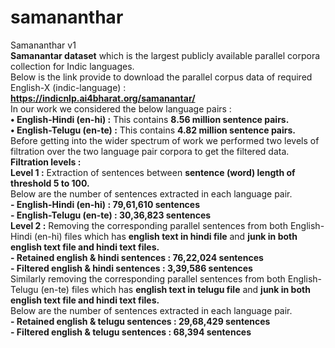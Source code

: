 # samananthar
Samananthar v1\
**Samanantar dataset** which is the largest publicly available parallel corpora collection for Indic languages.\
Below is the link provide to download the parallel corpus data of required English-X (indic-language) :\
         **https://indicnlp.ai4bharat.org/samanantar/**   \
In our work we considered the below language pairs :\
	**• English-Hindi (en-hi) :** This contains **8.56 million sentence pairs.**\
	**• English-Telugu (en-te) :** This contains **4.82 million sentence pairs.**\
Before getting into the wider spectrum of work we performed two levels of filtration over the two language pair corpora to get the filtered data.\
**Filtration levels :**\
	**Level 1 :** Extraction of sentences between **sentence (word) length of threshold 5 to 100.** \
	Below are the number of sentences extracted in each language pair.\
	      **- English-Hindi (en-hi) : 79,61,610 sentences\
		    - English-Telugu (en-te) : 30,36,823 sentences**\
	**Level 2 :** Removing the corresponding parallel sentences from both English-Hindi (en-hi) files which has **english text in hindi file** and **junk in both english text file and hindi text files.**\
		  **- Retained english & hindi sentences : 76,22,024 sentences\
		    - Filtered english & hindi sentences : 3,39,586 sentences**\
  Similarly removing the corresponding parallel sentences from both English-Telugu (en-te) files which has **english text in telugu file** and **junk in both english text file and hindi text files.** \
  Below are the number of sentences extracted in each language pair.\
		  **- Retained english & telugu sentences : 29,68,429 sentences\
		    - Filtered english & telugu sentences : 68,394 sentences**
